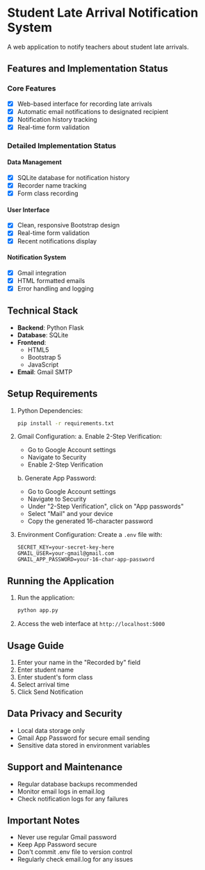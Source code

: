 # Student Late Arrival Notification System

A web application to notify teachers about student late arrivals.

## Features and Implementation Status

### Core Features
- [x] Web-based interface for recording late arrivals
- [x] Automatic email notifications to designated recipient
- [x] Notification history tracking
- [x] Real-time form validation

### Detailed Implementation Status

#### Data Management
- [x] SQLite database for notification history
- [x] Recorder name tracking
- [x] Form class recording

#### User Interface
- [x] Clean, responsive Bootstrap design
- [x] Real-time form validation
- [x] Recent notifications display

#### Notification System
- [x] Gmail integration
- [x] HTML formatted emails
- [x] Error handling and logging

## Technical Stack

- **Backend**: Python Flask
- **Database**: SQLite
- **Frontend**: 
  - HTML5
  - Bootstrap 5
  - JavaScript
- **Email**: Gmail SMTP

## Setup Requirements

1. Python Dependencies:
   ```bash
   pip install -r requirements.txt
   ```

2. Gmail Configuration:
   a. Enable 2-Step Verification:
      - Go to Google Account settings
      - Navigate to Security
      - Enable 2-Step Verification

   b. Generate App Password:
      - Go to Google Account settings
      - Navigate to Security
      - Under "2-Step Verification", click on "App passwords"
      - Select "Mail" and your device
      - Copy the generated 16-character password

3. Environment Configuration:
   Create a `.env` file with:
   ```
   SECRET_KEY=your-secret-key-here
   GMAIL_USER=your-gmail@gmail.com
   GMAIL_APP_PASSWORD=your-16-char-app-password
   ```

## Running the Application

1. Run the application:
   ```bash
   python app.py
   ```

2. Access the web interface at `http://localhost:5000`

## Usage Guide

1. Enter your name in the "Recorded by" field
2. Enter student name
3. Enter student's form class
4. Select arrival time
5. Click Send Notification

## Data Privacy and Security
- Local data storage only
- Gmail App Password for secure email sending
- Sensitive data stored in environment variables

## Support and Maintenance
- Regular database backups recommended
- Monitor email logs in email.log
- Check notification logs for any failures

## Important Notes
- Never use regular Gmail password
- Keep App Password secure
- Don't commit .env file to version control
- Regularly check email.log for any issues